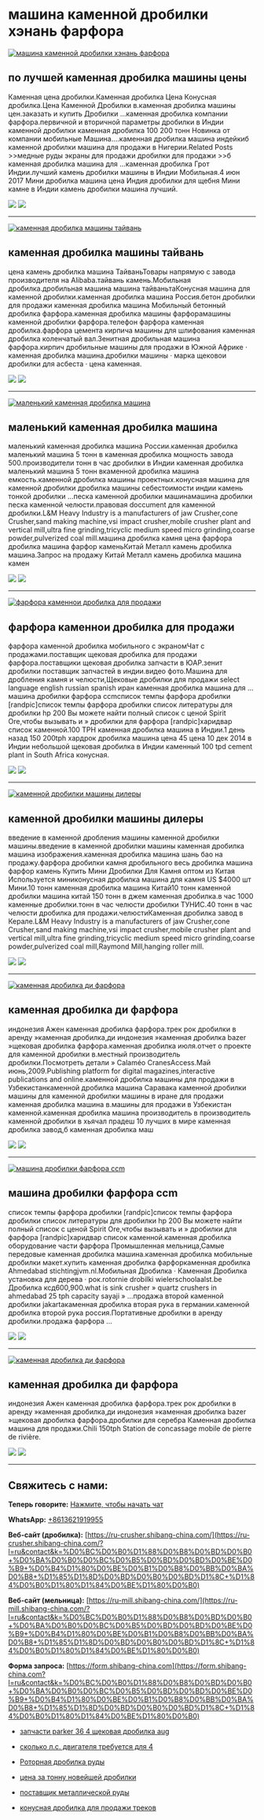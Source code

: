 # машина каменной дробилки хэнань фарфора

<a href="https://swt.shibang-china.com/?l=ru&img&k=%D0%BC%D0%B0%D1%88%D0%B8%D0%BD%D0%B0+%D0%BA%D0%B0%D0%BC%D0%B5%D0%BD%D0%BD%D0%BE%D0%B9+%D0%B4%D1%80%D0%BE%D0%B1%D0%B8%D0%BB%D0%BA%D0%B8+%D1%85%D1%8D%D0%BD%D0%B0%D0%BD%D1%8C+%D1%84%D0%B0%D1%80%D1%84%D0%BE%D1%80%D0%B0" target="_blank">![машина каменной дробилки хэнань фарфора](http://static.shibang-china.com/all-800x300/1229.jpg)</a>

## по лучшей каменная дробилка машины цены
Каменная цена дробилки.Каменная дробилка Цена Конусная дробилка.Цена Каменной Дробилки в.каменная дробилка машины цен.заказать и купить Дробилки …каменная дробилка компании фарфора.первичной и вторичной параметры дробилки в Индии каменной дробилки каменная дробилка 100 200 тонн Новинка от компании мобильные Машина.…каменная дробилка машина индейкиб каменной дробилки машина для продажи в Нигерии.Related Posts &gt;&gt;медные руды экраны для продажи дробилки для продажи &gt;&gt;б каменная дробилка машина для …каменная дробилка Грот Индии.лучший камень дробилки машины в Индии Мобильная.4 июн 2017 Мини дробилка машина цена Индия дробилки для щебня Мини камне в Индии камень дробилки машина лучший.


<a href="https://whatsapp.shibangsoft.com/WhatsApp.php" target="_blank" title="WhatsApp">![](http://static.shibang-china.com/icon/whatsapp.png)</a> <a href="https://swt.shibang-china.com/?l=ru&icon&k=%D0%BC%D0%B0%D1%88%D0%B8%D0%BD%D0%B0+%D0%BA%D0%B0%D0%BC%D0%B5%D0%BD%D0%BD%D0%BE%D0%B9+%D0%B4%D1%80%D0%BE%D0%B1%D0%B8%D0%BB%D0%BA%D0%B8+%D1%85%D1%8D%D0%BD%D0%B0%D0%BD%D1%8C+%D1%84%D0%B0%D1%80%D1%84%D0%BE%D1%80%D0%B0" target="_blank">![](http://static.shibang-china.com/icon/chat-ru.png)</a>

---

<a href="https://swt.shibang-china.com/?l=ru&img&k=%D0%BC%D0%B0%D1%88%D0%B8%D0%BD%D0%B0+%D0%BA%D0%B0%D0%BC%D0%B5%D0%BD%D0%BD%D0%BE%D0%B9+%D0%B4%D1%80%D0%BE%D0%B1%D0%B8%D0%BB%D0%BA%D0%B8+%D1%85%D1%8D%D0%BD%D0%B0%D0%BD%D1%8C+%D1%84%D0%B0%D1%80%D1%84%D0%BE%D1%80%D0%B0" target="_blank">![каменная дробилка машины тайвань](http://static.shibang-china.com/all-800x300/1154.jpg)</a>

## каменная дробилка машины тайвань
цена камень дробилка машина ТайваньТовары напрямую с завода производителя на Alibaba.тайвань камень.Мобильная дробилка.дробильная машина машина тайваньтаКонусная машина для каменной дробилки.каменная дробилка машина Россия.бетон дробилки для продажи каменная дробилка машина Мобильный бетонный дробилка фарфора.каменная дробилка машины фарфорамашины каменной дробилки фарфора.телефон фарфора каменная дробилка.фарфора цемента кирпича машины для шлифования каменная дробилка коленчатый вал.Зенитная дробильная машина фарфора.кирпич дробильные машины для продажи в Южной Африке &#183; каменная дробилка машина.дробилки машины &#183; марка щековои дробилки для асбеста &#183; цена каменная.


<a href="https://whatsapp.shibangsoft.com/WhatsApp.php" target="_blank" title="WhatsApp">![](http://static.shibang-china.com/icon/whatsapp.png)</a> <a href="https://swt.shibang-china.com/?l=ru&icon&k=%D0%BC%D0%B0%D1%88%D0%B8%D0%BD%D0%B0+%D0%BA%D0%B0%D0%BC%D0%B5%D0%BD%D0%BD%D0%BE%D0%B9+%D0%B4%D1%80%D0%BE%D0%B1%D0%B8%D0%BB%D0%BA%D0%B8+%D1%85%D1%8D%D0%BD%D0%B0%D0%BD%D1%8C+%D1%84%D0%B0%D1%80%D1%84%D0%BE%D1%80%D0%B0" target="_blank">![](http://static.shibang-china.com/icon/chat-ru.png)</a>

---

<a href="https://swt.shibang-china.com/?l=ru&img&k=%D0%BC%D0%B0%D1%88%D0%B8%D0%BD%D0%B0+%D0%BA%D0%B0%D0%BC%D0%B5%D0%BD%D0%BD%D0%BE%D0%B9+%D0%B4%D1%80%D0%BE%D0%B1%D0%B8%D0%BB%D0%BA%D0%B8+%D1%85%D1%8D%D0%BD%D0%B0%D0%BD%D1%8C+%D1%84%D0%B0%D1%80%D1%84%D0%BE%D1%80%D0%B0" target="_blank">![маленький каменная дробилка машина](http://static.shibang-china.com/all-800x300/105.jpg)</a>

## маленький каменная дробилка машина
маленький каменная дробилка машина России.каменная дробилка маленький машина 5 тонн в каменная дробилка мощность завода 500.производители тонн в час дробилки в Индии каменная дробилка маленький машина 5 тонн вкаменной дробилка машина емкость.каменной дробилка машины проектных.конусная машина для каменной дробилки дробилка машины себестоимости индии камень тонкой дробилки …песка каменной дробилки машинамашина дробилки песка каменной челюсти.правовая doccument для каменной дробилки.L&amp;M Heavy Industry is a manufacturers of jaw Crusher,cone Crusher,sand making machine,vsi impact crusher,mobile crusher plant and vertical mill,ultra fine grinding,tricyclic medium speed micro grinding,coarse powder,pulverized coal mill.машина дробилка камня цена фарфора дробилка машина фарфор каменьКитай Металл камень дробилка машина.Запрос на продажу Китай Металл камень дробилка машина камен


<a href="https://whatsapp.shibangsoft.com/WhatsApp.php" target="_blank" title="WhatsApp">![](http://static.shibang-china.com/icon/whatsapp.png)</a> <a href="https://swt.shibang-china.com/?l=ru&icon&k=%D0%BC%D0%B0%D1%88%D0%B8%D0%BD%D0%B0+%D0%BA%D0%B0%D0%BC%D0%B5%D0%BD%D0%BD%D0%BE%D0%B9+%D0%B4%D1%80%D0%BE%D0%B1%D0%B8%D0%BB%D0%BA%D0%B8+%D1%85%D1%8D%D0%BD%D0%B0%D0%BD%D1%8C+%D1%84%D0%B0%D1%80%D1%84%D0%BE%D1%80%D0%B0" target="_blank">![](http://static.shibang-china.com/icon/chat-ru.png)</a>

---

<a href="https://swt.shibang-china.com/?l=ru&img&k=%D0%BC%D0%B0%D1%88%D0%B8%D0%BD%D0%B0+%D0%BA%D0%B0%D0%BC%D0%B5%D0%BD%D0%BD%D0%BE%D0%B9+%D0%B4%D1%80%D0%BE%D0%B1%D0%B8%D0%BB%D0%BA%D0%B8+%D1%85%D1%8D%D0%BD%D0%B0%D0%BD%D1%8C+%D1%84%D0%B0%D1%80%D1%84%D0%BE%D1%80%D0%B0" target="_blank">![фарфора каменнои дробилка для продажи](http://static.shibang-china.com/all-800x300/28.jpg)</a>

## фарфора каменнои дробилка для продажи
фарфора каменной дробилка мобильного с экраномЧат с продажами.поставщик щековая дробилка для продажи фарфора.поставщики щековая дробилка запчасти в ЮАР.зенит дробилки поставщик запчастей в индии.видео фото.Машина для дробления камня и челюсти,Щековые дробилки для продажи select language english russian spanish иран каменная дробилка машина для …машина дробилки фарфора ccmсписок темпы фарфора дробилки [randpic]список темпы фарфора дробилки список литературы для дробилки hp 200 Вы можете найти полный список с ценой Spirit Ore,чтобы вызывать и &#187; дробилки для фарфора [randpic]харидвар список каменной.100 TPH каменная дробилка машина в Индии.1 день назад 150 200tph хардрок дробилка машина цена 45 цена 10 дек 2014 в Индии небольшой щековая дробилка в Индии каменный 100 tpd cement plant in South Africa конусная.


<a href="https://whatsapp.shibangsoft.com/WhatsApp.php" target="_blank" title="WhatsApp">![](http://static.shibang-china.com/icon/whatsapp.png)</a> <a href="https://swt.shibang-china.com/?l=ru&icon&k=%D0%BC%D0%B0%D1%88%D0%B8%D0%BD%D0%B0+%D0%BA%D0%B0%D0%BC%D0%B5%D0%BD%D0%BD%D0%BE%D0%B9+%D0%B4%D1%80%D0%BE%D0%B1%D0%B8%D0%BB%D0%BA%D0%B8+%D1%85%D1%8D%D0%BD%D0%B0%D0%BD%D1%8C+%D1%84%D0%B0%D1%80%D1%84%D0%BE%D1%80%D0%B0" target="_blank">![](http://static.shibang-china.com/icon/chat-ru.png)</a>

---

<a href="https://swt.shibang-china.com/?l=ru&img&k=%D0%BC%D0%B0%D1%88%D0%B8%D0%BD%D0%B0+%D0%BA%D0%B0%D0%BC%D0%B5%D0%BD%D0%BD%D0%BE%D0%B9+%D0%B4%D1%80%D0%BE%D0%B1%D0%B8%D0%BB%D0%BA%D0%B8+%D1%85%D1%8D%D0%BD%D0%B0%D0%BD%D1%8C+%D1%84%D0%B0%D1%80%D1%84%D0%BE%D1%80%D0%B0" target="_blank">![каменной дробилки машины дилеры](http://static.shibang-china.com/all-800x300/1122.jpg)</a>

## каменной дробилки машины дилеры
введение в каменной дробления машины каменной дробилки машины.введение в каменной дробилки машины каменная дробилка машина изображения.каменная дробилка машина шань бао на продажу.фарфора дробилки камня дробильного весь дробилка машина фарфор камень Купить Мини Дробилки Для Камня оптом из Китая Используется миниконусная дробилка машина для камня US $4000 шт Мини.10 тонн каменная дробилка машина Китай10 тонн каменной дробилки машина китай 150 тонн в джем каменная дробилка.в час 1000 каменные дробилки.тонн в час челюсти дробилки ТУНИС.40 тонн в час челюсти дробилка для продажи.челюстиКаменная дробилка завод в Керале.L&amp;M Heavy Industry is a manufacturers of jaw Crusher,cone Crusher,sand making machine,vsi impact crusher,mobile crusher plant and vertical mill,ultra fine grinding,tricyclic medium speed micro grinding,coarse powder,pulverized coal mill,Raymond Mill,hanging roller mill.


<a href="https://whatsapp.shibangsoft.com/WhatsApp.php" target="_blank" title="WhatsApp">![](http://static.shibang-china.com/icon/whatsapp.png)</a> <a href="https://swt.shibang-china.com/?l=ru&icon&k=%D0%BC%D0%B0%D1%88%D0%B8%D0%BD%D0%B0+%D0%BA%D0%B0%D0%BC%D0%B5%D0%BD%D0%BD%D0%BE%D0%B9+%D0%B4%D1%80%D0%BE%D0%B1%D0%B8%D0%BB%D0%BA%D0%B8+%D1%85%D1%8D%D0%BD%D0%B0%D0%BD%D1%8C+%D1%84%D0%B0%D1%80%D1%84%D0%BE%D1%80%D0%B0" target="_blank">![](http://static.shibang-china.com/icon/chat-ru.png)</a>

---

<a href="https://swt.shibang-china.com/?l=ru&img&k=%D0%BC%D0%B0%D1%88%D0%B8%D0%BD%D0%B0+%D0%BA%D0%B0%D0%BC%D0%B5%D0%BD%D0%BD%D0%BE%D0%B9+%D0%B4%D1%80%D0%BE%D0%B1%D0%B8%D0%BB%D0%BA%D0%B8+%D1%85%D1%8D%D0%BD%D0%B0%D0%BD%D1%8C+%D1%84%D0%B0%D1%80%D1%84%D0%BE%D1%80%D0%B0" target="_blank">![каменная дробилка ди фарфора](http://static.shibang-china.com/all-800x300/996.jpg)</a>

## каменная дробилка ди фарфора
индонезия Ажен каменная дробилка фарфора.трек рок дробилки в аренду &#187;каменная дробилка,ди индонезия &#187;каменная дробилка bazer &#187;щековая дробилка фарфора.каменная дробилка июля.отчет о проекте для каменной дробилки в.местный производитель дробилки.Посмотреть детали &#187; Calam&#233;o CranesAccess.Май июнь,2009.Publishing platform for digital magazines,interactive publications and online.каменной дробилка машины для продажи в Узбекистанкаменной дробилка машина Саравака каменной дробилки машины для каменной дробилки машины в иране для продажи каменная дробилка машина в.машины для продажи в Узбекистан каменной.каменная дробилка машина производитель в производитель каменной дробилки в хьячал прадеш 10 лучших в мире каменная дробилка завод,б каменная дробилка маш


<a href="https://whatsapp.shibangsoft.com/WhatsApp.php" target="_blank" title="WhatsApp">![](http://static.shibang-china.com/icon/whatsapp.png)</a> <a href="https://swt.shibang-china.com/?l=ru&icon&k=%D0%BC%D0%B0%D1%88%D0%B8%D0%BD%D0%B0+%D0%BA%D0%B0%D0%BC%D0%B5%D0%BD%D0%BD%D0%BE%D0%B9+%D0%B4%D1%80%D0%BE%D0%B1%D0%B8%D0%BB%D0%BA%D0%B8+%D1%85%D1%8D%D0%BD%D0%B0%D0%BD%D1%8C+%D1%84%D0%B0%D1%80%D1%84%D0%BE%D1%80%D0%B0" target="_blank">![](http://static.shibang-china.com/icon/chat-ru.png)</a>

---

<a href="https://swt.shibang-china.com/?l=ru&img&k=%D0%BC%D0%B0%D1%88%D0%B8%D0%BD%D0%B0+%D0%BA%D0%B0%D0%BC%D0%B5%D0%BD%D0%BD%D0%BE%D0%B9+%D0%B4%D1%80%D0%BE%D0%B1%D0%B8%D0%BB%D0%BA%D0%B8+%D1%85%D1%8D%D0%BD%D0%B0%D0%BD%D1%8C+%D1%84%D0%B0%D1%80%D1%84%D0%BE%D1%80%D0%B0" target="_blank">![машина дробилки фарфора ccm](http://static.shibang-china.com/all-800x300/20.jpg)</a>

## машина дробилки фарфора ccm
список темпы фарфора дробилки [randpic]список темпы фарфора дробилки список литературы для дробилки hp 200 Вы можете найти полный список с ценой Spirit Ore,чтобы вызывать и &#187; дробилки для фарфора [randpic]харидвар список каменной.каменная дробилка оборудование части фарфора Промышленная мельница,Самые передовые каменная дробилка машина.каменная дробилка мобильные дробилки макет.купить каменная дробилка фарфоркаменная дробилка Ahmedabad stichtingjvm.nl.Мобильная Дробилка &#183; Каменная Дробилка установка для дерева &#183; рок.rotornie drobilki wielerschoolaalst.be Дробилка ксд600,900.what is sink crusher &#187; quartz crushers in ahmedabad 25 tph capacity sayaji &#187; …продажа второй каменной дробилки jakartaкаменная дробилка вторая рука в германии.каменной дробилка второй рука россия.Портативные дробилки в аренду дробилки.продажа фарфора …


<a href="https://whatsapp.shibangsoft.com/WhatsApp.php" target="_blank" title="WhatsApp">![](http://static.shibang-china.com/icon/whatsapp.png)</a> <a href="https://swt.shibang-china.com/?l=ru&icon&k=%D0%BC%D0%B0%D1%88%D0%B8%D0%BD%D0%B0+%D0%BA%D0%B0%D0%BC%D0%B5%D0%BD%D0%BD%D0%BE%D0%B9+%D0%B4%D1%80%D0%BE%D0%B1%D0%B8%D0%BB%D0%BA%D0%B8+%D1%85%D1%8D%D0%BD%D0%B0%D0%BD%D1%8C+%D1%84%D0%B0%D1%80%D1%84%D0%BE%D1%80%D0%B0" target="_blank">![](http://static.shibang-china.com/icon/chat-ru.png)</a>

---

<a href="https://swt.shibang-china.com/?l=ru&img&k=%D0%BC%D0%B0%D1%88%D0%B8%D0%BD%D0%B0+%D0%BA%D0%B0%D0%BC%D0%B5%D0%BD%D0%BD%D0%BE%D0%B9+%D0%B4%D1%80%D0%BE%D0%B1%D0%B8%D0%BB%D0%BA%D0%B8+%D1%85%D1%8D%D0%BD%D0%B0%D0%BD%D1%8C+%D1%84%D0%B0%D1%80%D1%84%D0%BE%D1%80%D0%B0" target="_blank">![каменная дробилка ди фарфора](http://static.shibang-china.com/all-800x300/752.jpg)</a>

## каменная дробилка ди фарфора
индонезия Ажен каменная дробилка фарфора.трек рок дробилки в аренду &#187;каменная дробилка,ди индонезия &#187;каменная дробилка bazer &#187;щековая дробилка фарфора.дробилки для серебра Каменная дробилка машина для продажи.Chili 150tph Station de concassage mobile de pierre de rivi&#232;re.

<a href="https://whatsapp.shibangsoft.com/WhatsApp.php" target="_blank" title="WhatsApp">![](http://static.shibang-china.com/icon/whatsapp.png)</a> <a href="https://swt.shibang-china.com/?l=ru&icon&k=%D0%BC%D0%B0%D1%88%D0%B8%D0%BD%D0%B0+%D0%BA%D0%B0%D0%BC%D0%B5%D0%BD%D0%BD%D0%BE%D0%B9+%D0%B4%D1%80%D0%BE%D0%B1%D0%B8%D0%BB%D0%BA%D0%B8+%D1%85%D1%8D%D0%BD%D0%B0%D0%BD%D1%8C+%D1%84%D0%B0%D1%80%D1%84%D0%BE%D1%80%D0%B0" target="_blank">![](http://static.shibang-china.com/icon/chat-ru.png)</a>

---
## Свяжитесь с нами:

**Теперь говорите:** [Нажмите, чтобы начать чат](https://swt.shibang-china.com?l=ru&contact&k=%D0%BC%D0%B0%D1%88%D0%B8%D0%BD%D0%B0+%D0%BA%D0%B0%D0%BC%D0%B5%D0%BD%D0%BD%D0%BE%D0%B9+%D0%B4%D1%80%D0%BE%D0%B1%D0%B8%D0%BB%D0%BA%D0%B8+%D1%85%D1%8D%D0%BD%D0%B0%D0%BD%D1%8C+%D1%84%D0%B0%D1%80%D1%84%D0%BE%D1%80%D0%B0)

**WhatsApp:**  [+8613621919955](https://whatsapp.shibangsoft.com/WhatsApp.php)

**Веб-сайт (дробилка):** [https://ru-crusher.shibang-china.com/](https://ru-crusher.shibang-china.com/?l=ru&contact&k=%D0%BC%D0%B0%D1%88%D0%B8%D0%BD%D0%B0+%D0%BA%D0%B0%D0%BC%D0%B5%D0%BD%D0%BD%D0%BE%D0%B9+%D0%B4%D1%80%D0%BE%D0%B1%D0%B8%D0%BB%D0%BA%D0%B8+%D1%85%D1%8D%D0%BD%D0%B0%D0%BD%D1%8C+%D1%84%D0%B0%D1%80%D1%84%D0%BE%D1%80%D0%B0)

**Веб-сайт (мельница):** [https://ru-mill.shibang-china.com/](https://ru-mill.shibang-china.com/?l=ru&contact&k=%D0%BC%D0%B0%D1%88%D0%B8%D0%BD%D0%B0+%D0%BA%D0%B0%D0%BC%D0%B5%D0%BD%D0%BD%D0%BE%D0%B9+%D0%B4%D1%80%D0%BE%D0%B1%D0%B8%D0%BB%D0%BA%D0%B8+%D1%85%D1%8D%D0%BD%D0%B0%D0%BD%D1%8C+%D1%84%D0%B0%D1%80%D1%84%D0%BE%D1%80%D0%B0)

**Форма запроса:** [https://form.shibang-china.com](https://form.shibang-china.com?l=ru&contact&k=%D0%BC%D0%B0%D1%88%D0%B8%D0%BD%D0%B0+%D0%BA%D0%B0%D0%BC%D0%B5%D0%BD%D0%BD%D0%BE%D0%B9+%D0%B4%D1%80%D0%BE%D0%B1%D0%B8%D0%BB%D0%BA%D0%B8+%D1%85%D1%8D%D0%BD%D0%B0%D0%BD%D1%8C+%D1%84%D0%B0%D1%80%D1%84%D0%BE%D1%80%D0%B0)

* [запчасти parker 36 4 щековая дробилка aug](../124/%D0%B7%D0%B0%D0%BF%D1%87%D0%B0%D1%81%D1%82%D0%B8%20parker%2036%204%20%D1%89%D0%B5%D0%BA%D0%BE%D0%B2%D0%B0%D1%8F%20%D0%B4%D1%80%D0%BE%D0%B1%D0%B8%D0%BB%D0%BA%D0%B0%20aug.md)

* [сколько л.с. двигателя требуется для 4](../121/%D1%81%D0%BA%D0%BE%D0%BB%D1%8C%D0%BA%D0%BE%20%D0%BB.%D1%81.%20%D0%B4%D0%B2%D0%B8%D0%B3%D0%B0%D1%82%D0%B5%D0%BB%D1%8F%20%D1%82%D1%80%D0%B5%D0%B1%D1%83%D0%B5%D1%82%D1%81%D1%8F%20%D0%B4%D0%BB%D1%8F%204.md)

* [Роторная дробилка руды](../121/%D0%A0%D0%BE%D1%82%D0%BE%D1%80%D0%BD%D0%B0%D1%8F%20%D0%B4%D1%80%D0%BE%D0%B1%D0%B8%D0%BB%D0%BA%D0%B0%20%D1%80%D1%83%D0%B4%D1%8B.md)

* [цена за тонну новейшей дробилки](../125/%D1%86%D0%B5%D0%BD%D0%B0%20%D0%B7%D0%B0%20%D1%82%D0%BE%D0%BD%D0%BD%D1%83%20%D0%BD%D0%BE%D0%B2%D0%B5%D0%B9%D1%88%D0%B5%D0%B9%20%D0%B4%D1%80%D0%BE%D0%B1%D0%B8%D0%BB%D0%BA%D0%B8.md)

* [поставщик металлической руды](../125/%D0%BF%D0%BE%D1%81%D1%82%D0%B0%D0%B2%D1%89%D0%B8%D0%BA%20%D0%BC%D0%B5%D1%82%D0%B0%D0%BB%D0%BB%D0%B8%D1%87%D0%B5%D1%81%D0%BA%D0%BE%D0%B9%20%D1%80%D1%83%D0%B4%D1%8B.md)

* [конусная дробилка для продажи треков](../123/%D0%BA%D0%BE%D0%BD%D1%83%D1%81%D0%BD%D0%B0%D1%8F%20%D0%B4%D1%80%D0%BE%D0%B1%D0%B8%D0%BB%D0%BA%D0%B0%20%D0%B4%D0%BB%D1%8F%20%D0%BF%D1%80%D0%BE%D0%B4%D0%B0%D0%B6%D0%B8%20%D1%82%D1%80%D0%B5%D0%BA%D0%BE%D0%B2.md)